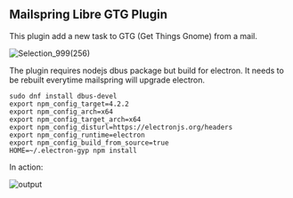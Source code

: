 ## Mailspring Libre GTG Plugin

This plugin add a new task to GTG (Get Things Gnome) from a mail.

![Selection_999(256)](https://user-images.githubusercontent.com/609675/75559873-8989b200-5a44-11ea-9895-e43b04e667a4.png)

The plugin requires nodejs dbus package but build for electron. It needs to be rebuilt everytime mailspring will upgrade
electron.

```
sudo dnf install dbus-devel
export npm_config_target=4.2.2
export npm_config_arch=x64
export npm_config_target_arch=x64
export npm_config_disturl=https://electronjs.org/headers
export npm_config_runtime=electron
export npm_config_build_from_source=true
HOME=~/.electron-gyp npm install
```

In action:

![output](https://user-images.githubusercontent.com/609675/75770535-6747ab00-5d48-11ea-910a-7946ce7d5ebb.gif)

